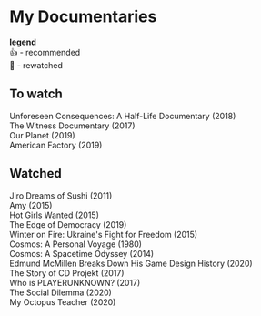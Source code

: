 # My Documentaries

**legend**  
👍 - recommended  
🔄 - rewatched  

## To watch
Unforeseen Consequences: A Half-Life Documentary (2018)     
The Witness Documentary (2017)        
Our Planet (2019)             
American Factory (2019)      


## Watched
Jiro Dreams of Sushi (2011)  
Amy (2015)  
Hot Girls Wanted (2015)   
The Edge of Democracy (2019)  
Winter on Fire: Ukraine's Fight for Freedom (2015)  
Cosmos: A Personal Voyage (1980)  
Cosmos: A Spacetime Odyssey (2014)  
Edmund McMillen Breaks Down His Game Design History (2020)  
The Story of CD Projekt (2017)  
Who is PLAYERUNKNOWN? (2017)  
The Social Dilemma (2020)    
My Octopus Teacher (2020)   
